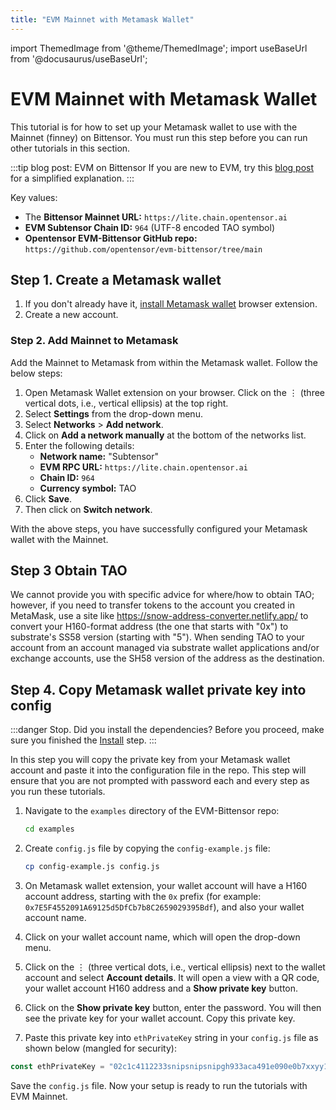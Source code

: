 ```yaml
---
title: "EVM Mainnet with Metamask Wallet"
---
```

import ThemedImage from '@theme/ThemedImage';
import useBaseUrl from '@docusaurus/useBaseUrl';

# EVM Mainnet with Metamask Wallet

This tutorial is for how to set up your Metamask wallet to use with the Mainnet (finney) on Bittensor. You must run this step before you can run other tutorials in this section. 

:::tip blog post: EVM on Bittensor
If you are new to EVM, try this [blog post](https://blog.bittensor.com/evm-on-bittensor-draft-6f323e69aff7) for a simplified explanation.
:::

Key values:
- The **Bittensor Mainnet URL:** `https://lite.chain.opentensor.ai`
- **EVM Subtensor Chain ID:** `964` (UTF-8 encoded TAO symbol)
- **Opentensor EVM-Bittensor GitHub repo:** `https://github.com/opentensor/evm-bittensor/tree/main`


## Step 1. Create a Metamask wallet 

1. If you don't already have it, [install Metamask wallet](https://metamask.io/download/) browser extension.
2. Create a new account.

### Step 2. Add Mainnet to Metamask

Add the Mainnet to Metamask from within the Metamask wallet. Follow the below steps:

1. Open Metamask Wallet extension on your browser. Click on the &#8942; (three vertical dots, i.e., vertical ellipsis) at the top right. 
2. Select **Settings** from the drop-down menu. 
3. Select **Networks** > **Add network**.
4. Click on **Add a network manually** at the bottom of the networks list.
5. Enter the following details:
    - **Network name:** "Subtensor"
    - **EVM RPC URL:** `https://lite.chain.opentensor.ai`
    - **Chain ID:** `964`
    - **Currency symbol:** TAO 
6. Click **Save**.
7. Then click on **Switch network**.

With the above steps, you have successfully configured your Metamask wallet with the Mainnet. 

## Step 3 Obtain TAO

We cannot provide you with specific advice for where/how to obtain TAO; however, if you need to transfer tokens to the account you created in MetaMask, use a site like https://snow-address-converter.netlify.app/ to convert your H160-format address (the one that starts with "0x") to substrate's SS58 version (starting with "5").  When sending TAO to your account from an account managed via substrate wallet applications and/or exchange accounts, use the SH58 version of the address as the destination.

## Step 4. Copy Metamask wallet private key into config

:::danger Stop. Did you install the dependencies?
Before you proceed, make sure you finished the [Install](./install.md) step.
:::

In this step you will copy the private key from your Metamask wallet account and paste it into the configuration file in the repo. This step will ensure that you are not prompted with password each and every step as you run these tutorials. 


1. Navigate to the `examples` directory of the EVM-Bittensor repo:

    ```bash
    cd examples
    ```

2. Create `config.js` file by copying the `config-example.js` file:

    ```bash
    cp config-example.js config.js
    ```

3. On Metamask wallet extension, your wallet account will have a H160 account address, starting with the `0x` prefix (for example: `0x7E5F4552091A69125d5DfCb7b8C2659029395Bdf`), and also your wallet account name. 
4. Click on your wallet account name, which will open the drop-down menu. 
5. Click on the &#8942; (three vertical dots, i.e., vertical ellipsis) next to the wallet account and select **Account details**. It will open a view with a QR code, your wallet account H160 address and a **Show private key** button.
6. Click on the **Show private key** button, enter the password. You will then see the private key for your wallet account. Copy this private key.
7. Paste this private key into `ethPrivateKey` string in your `config.js` file as shown below (mangled for security):

```javascript
const ethPrivateKey = "02c1c4112233snipsnipsnipgh933aca491e090e0b7xxyy1b124b86d9382b01a8";
```
Save the `config.js` file. Now your setup is ready to run the tutorials with EVM Mainnet. 
